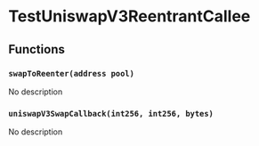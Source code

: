 # TestUniswapV3ReentrantCallee





## Functions

### `swapToReenter(address pool)`
No description


### `uniswapV3SwapCallback(int256, int256, bytes)`
No description





